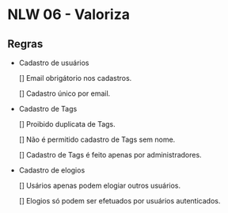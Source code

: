 # NLW 06 - Valoriza

## Regras

- Cadastro de usuários

  [] Email obrigátorio nos cadastros.

  [] Cadastro único por email.

- Cadastro de Tags

  [] Proibido duplicata de Tags.

  [] Não é permitido cadastro de Tags sem nome.

  [] Cadastro de Tags é feito apenas por administradores.

- Cadastro de elogios

  [] Usários apenas podem elogiar outros usuários.

  [] Elogios só podem ser efetuados por usuários autenticados.
